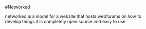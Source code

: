 #Networked

networked is a model for a website that hosts webforums on how to develop things it is completely open source and easy to use
